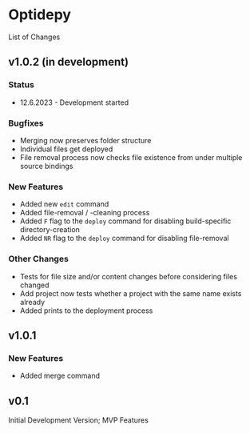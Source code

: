 # Optidepy
List of Changes

## v1.0.2 (in development)
### Status
- 12.6.2023 - Development started
### Bugfixes
- Merging now preserves folder structure
- Individual files get deployed
- File removal process now checks file existence from under multiple source bindings
### New Features
- Added new `edit` command
- Added file-removal / -cleaning process
- Added `F` flag to the `deploy` command for disabling build-specific directory-creation
- Added `NR` flag to the `deploy` command for disabling file-removal
### Other Changes
- Tests for file size and/or content changes before considering files changed
- Add project now tests whether a project with the same name exists already
- Added prints to the deployment process

## v1.0.1
### New Features
- Added merge command

## v0.1
Initial Development Version; MVP Features